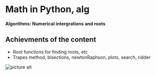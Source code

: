 # Math in Python, alg 

#### Algorithms: Numerical intergrations and roots ####


## Achievments of the content

* Root functions for finding roots, etc
* Trapes method, bisections, newtonRaphson, plots, search, ridder


![picture alt](http://www.brightlightpictures.com/assets/images/portfolio/thethaw_header.jpg "Content")

